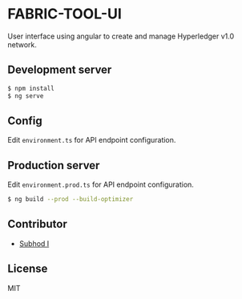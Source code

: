 # FABRIC-TOOL-UI
 User interface using angular to create and manage Hyperledger v1.0 network.

## Development server
```bash
$ npm install
$ ng serve
```
## Config
Edit `environment.ts` for API endpoint configuration.

## Production server
Edit `environment.prod.ts` for API endpoint configuration.
```bash
$ ng build --prod --build-optimizer
```

## Contributor
* [Subhod I](https://github.com/subhodi)

## License

MIT    

